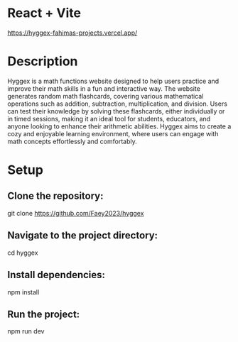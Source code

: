 # React + Vite

https://hyggex-fahimas-projects.vercel.app/

# Description

Hyggex is a math functions website designed to help users practice and improve their math skills in a fun and interactive way. The website generates random math flashcards, covering various mathematical operations such as addition, subtraction, multiplication, and division. Users can test their knowledge by solving these flashcards, either individually or in timed sessions, making it an ideal tool for students, educators, and anyone looking to enhance their arithmetic abilities. Hyggex aims to create a cozy and enjoyable learning environment, where users can engage with math concepts effortlessly and comfortably.

# Setup

## Clone the repository:

git clone https://github.com/Faey2023/hyggex

## Navigate to the project directory:

cd hyggex

## Install dependencies:

npm install

## Run the project:

npm run dev

